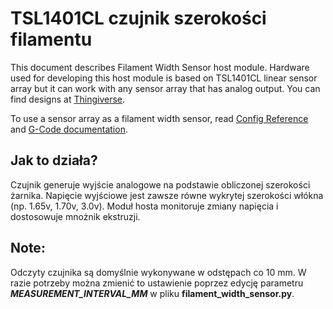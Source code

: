 # TSL1401CL czujnik szerokości filamentu

This document describes Filament Width Sensor host module. Hardware used for developing this host module is based on TSL1401CL linear sensor array but it can work with any sensor array that has analog output. You can find designs at [Thingiverse](https://www.thingiverse.com/search?q=filament%20width%20sensor).

To use a sensor array as a filament width sensor, read [Config Reference](Config_Reference.md#tsl1401cl_filament_width_sensor) and [G-Code documentation](G-Codes.md#hall_filament_width_sensor).

## Jak to działa?

Czujnik generuje wyjście analogowe na podstawie obliczonej szerokości żarnika. Napięcie wyjściowe jest zawsze równe wykrytej szerokości włókna (np. 1.65v, 1.70v, 3.0v). Moduł hosta monitoruje zmiany napięcia i dostosowuje mnożnik ekstruzji.

## Note:

Odczyty czujnika są domyślnie wykonywane w odstępach co 10 mm. W razie potrzeby można zmienić to ustawienie poprzez edycję parametru ***MEASUREMENT_INTERVAL_MM*** w pliku **filament_width_sensor.py**.
